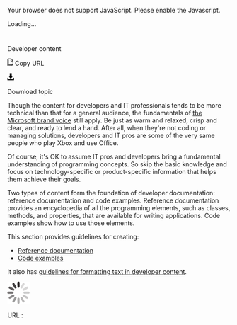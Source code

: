 Your browser does not support JavaScript. Please enable the Javascript.

Loading...

# 

Developer content

![Copy URL](media/index/Copy.png)
Copy URL

![Download](media/index/Download.png)

Download topic

Though
the content for developers and IT professionals tends to be more
technical than that for a general audience, the fundamentals of [the Microsoft brand voice](https://worldready.cloudapp.net/Styleguide/Read?id=2700&topicid=28361) still apply. Be just as warm and relaxed, crisp and clear, and ready to lend a hand. After all, when they're not coding or managing solutions, developers and IT pros are some of the very same people who play Xbox and use Office. 

Of
course, it's OK to assume IT pros and developers bring
a fundamental understanding of programming concepts. So skip
the basic knowledge and focus on technology-specific
or product-specific information that helps them achieve their
goals. 

Two
types of content form the foundation of developer documentation:
reference documentation and code examples.
Reference documentation provides an encyclopedia of all
the programming elements, such as classes, methods, and
properties, that are available for writing applications. Code
examples show how to use those elements. 

This section provides guidelines for creating: 

  - [Reference documentation](https://worldready.cloudapp.net/Styleguide/Read?id=2700&topicid=28718)
  - [Code examples](https://worldready.cloudapp.net/Styleguide/Read?id=2700&topicid=28719)

It also has [guidelines for formatting text in developer content](https://worldready.cloudapp.net/Styleguide/Read?id=2700&topicid=28975).

![In progress](media/index/activity-large.gif)

URL :
